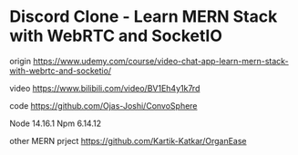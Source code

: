 # Discord Clone - Learn MERN Stack with WebRTC and SocketIO

origin
https://www.udemy.com/course/video-chat-app-learn-mern-stack-with-webrtc-and-socketio/

video
https://www.bilibili.com/video/BV1Eh4y1k7rd

code
https://github.com/Ojas-Joshi/ConvoSphere

Node 14.16.1
Npm 6.14.12

other MERN prject
https://github.com/Kartik-Katkar/OrganEase